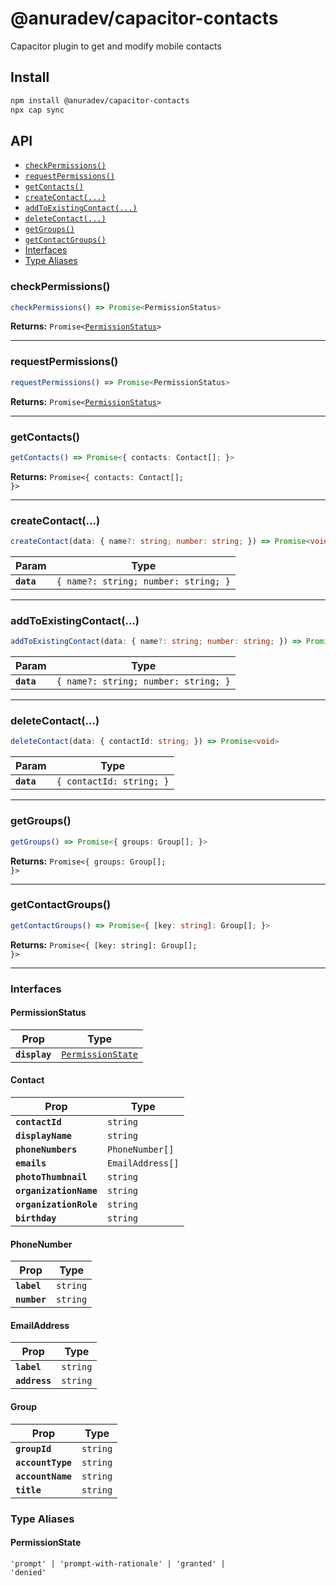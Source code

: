 # @anuradev/capacitor-contacts

Capacitor plugin to get and modify mobile contacts

## Install

```bash
npm install @anuradev/capacitor-contacts
npx cap sync
```

## API

<docgen-index>

- [`checkPermissions()`](#checkpermissions)
- [`requestPermissions()`](#requestpermissions)
- [`getContacts()`](#getcontacts)
- [`createContact(...)`](#createcontact)
- [`addToExistingContact(...)`](#addtoexistingcontact)
- [`deleteContact(...)`](#deletecontact)
- [`getGroups()`](#getgroups)
- [`getContactGroups()`](#getcontactgroups)
- [Interfaces](#interfaces)
- [Type Aliases](#type-aliases)

</docgen-index>

<docgen-api>
<!--Update the source file JSDoc comments and rerun docgen to update the docs below-->

### checkPermissions()

```typescript
checkPermissions() => Promise<PermissionStatus>
```

**Returns:** <code>Promise&lt;<a href="#permissionstatus">PermissionStatus</a>&gt;</code>

---

### requestPermissions()

```typescript
requestPermissions() => Promise<PermissionStatus>
```

**Returns:** <code>Promise&lt;<a href="#permissionstatus">PermissionStatus</a>&gt;</code>

---

### getContacts()

```typescript
getContacts() => Promise<{ contacts: Contact[]; }>
```

**Returns:** <code>Promise&lt;{ contacts: Contact[]; }&gt;</code>

---

### createContact(...)

```typescript
createContact(data: { name?: string; number: string; }) => Promise<void>
```

| Param      | Type                                            |
| ---------- | ----------------------------------------------- |
| **`data`** | <code>{ name?: string; number: string; }</code> |

---

### addToExistingContact(...)

```typescript
addToExistingContact(data: { name?: string; number: string; }) => Promise<void>
```

| Param      | Type                                            |
| ---------- | ----------------------------------------------- |
| **`data`** | <code>{ name?: string; number: string; }</code> |

---

### deleteContact(...)

```typescript
deleteContact(data: { contactId: string; }) => Promise<void>
```

| Param      | Type                                |
| ---------- | ----------------------------------- |
| **`data`** | <code>{ contactId: string; }</code> |

---

### getGroups()

```typescript
getGroups() => Promise<{ groups: Group[]; }>
```

**Returns:** <code>Promise&lt;{ groups: Group[]; }&gt;</code>

---

### getContactGroups()

```typescript
getContactGroups() => Promise<{ [key: string]: Group[]; }>
```

**Returns:** <code>Promise&lt;{ [key: string]: Group[]; }&gt;</code>

---

### Interfaces

#### PermissionStatus

| Prop          | Type                                                        |
| ------------- | ----------------------------------------------------------- |
| **`display`** | <code><a href="#permissionstate">PermissionState</a></code> |

#### Contact

| Prop                   | Type                        |
| ---------------------- | --------------------------- |
| **`contactId`**        | <code>string</code>         |
| **`displayName`**      | <code>string</code>         |
| **`phoneNumbers`**     | <code>PhoneNumber[]</code>  |
| **`emails`**           | <code>EmailAddress[]</code> |
| **`photoThumbnail`**   | <code>string</code>         |
| **`organizationName`** | <code>string</code>         |
| **`organizationRole`** | <code>string</code>         |
| **`birthday`**         | <code>string</code>         |

#### PhoneNumber

| Prop         | Type                |
| ------------ | ------------------- |
| **`label`**  | <code>string</code> |
| **`number`** | <code>string</code> |

#### EmailAddress

| Prop          | Type                |
| ------------- | ------------------- |
| **`label`**   | <code>string</code> |
| **`address`** | <code>string</code> |

#### Group

| Prop              | Type                |
| ----------------- | ------------------- |
| **`groupId`**     | <code>string</code> |
| **`accountType`** | <code>string</code> |
| **`accountName`** | <code>string</code> |
| **`title`**       | <code>string</code> |

### Type Aliases

#### PermissionState

<code>'prompt' | 'prompt-with-rationale' | 'granted' | 'denied'</code>

</docgen-api>
